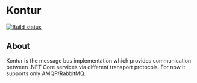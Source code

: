 # Kontur

[![Build status](https://ci.appveyor.com/api/projects/status/ilb3d8lc3gxdy84j?svg=true)](https://ci.appveyor.com/project/mzabolotko/kontur)


## About

Kontur is the message bus implementation which provides communication between .NET Core services via different transport protocols. For now it supports only AMQP/RabbitMQ.
